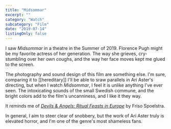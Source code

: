 ```yaml
---
title: "Midsommar"
excerpt: ""
category: "Watch"
subcategory: "Film"
date: "2019-07-14"
listingOnly: false
---
```

I saw _Midsommar_ in a theatre in the Summer of 2019. Florence Pugh might be my favorite actress of her generation. The way she grieves, cry-stumbling over her own coughs, and the way her face moves kept me glued to the screen. 

The photography and sound design of this film are something else. I'm sure, comparing it to [[hereditary]] I'll be able to sraw parallels in Ari Aster's directing, but when I watch _Midsommar_, I feel it is unlike anything I've ever seen. The intoxicating sounds of the small Swedish commune, and the bright colors add to the film's uncanniness, and I like it they way.

It reminds me of _[Devils & Angels: Ritual Feasts in Europe](https://www.frisospoelstra.com/portfolio/G0000K5OxBhSJBOw)_ by Friso Spoelstra.

In general, I aim to steer clear of snobbery, but the work of Ari Aster truly is elevated horror, and I'm one of the genre's most shameless fans.